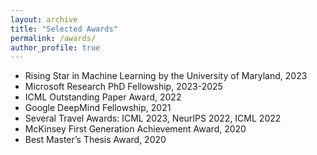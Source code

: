 ```yaml
---
layout: archive
title: "Selected Awards"
permalink: /awards/
author_profile: true
---
```


- Rising Star in Machine Learning by the University of Maryland, 2023
- Microsoft Research PhD Fellowship, 2023-2025
- ICML Outstanding Paper Award, 2022
- Google DeepMind Fellowship, 2021
- Several Travel Awards: ICML 2023, NeurIPS 2022, ICML 2022 
- McKinsey First Generation Achievement Award, 2020
- Best Master’s Thesis Award, 2020 

